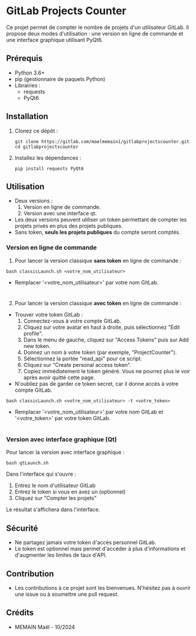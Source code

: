 # GitLab Projects Counter

Ce projet permet de compter le nombre de projets d'un utilisateur GitLab. Il propose deux modes d'utilisation : une version en ligne de commande et une interface graphique utilisant PyQt6.

## Prérequis

- Python 3.6+
- pip (gestionnaire de paquets Python)
- Librairies :
  - requests
  - PyQt6


## Installation

1. Clonez ce dépôt :
   ```
   git clone https://gitlab.com/maelmemain1/gitlabprojectscounter.git
   cd gitlabprojectscounter
   ```

2. Installez les dépendances :
   ```
   pip install requests PyQt6
   ```

## Utilisation
- Deux versions : 
  1. Version en ligne de commande.
  2. Version avec une interface qt.
- Les deux versions peuvent utiliser un token permettant de compter les projets privés en plus des projets publiques.
- Sans token, **seuls les projets publiques** du compte seront comptés.

### Version en ligne de commande

1. Pour lancer la version classique **sans token** en ligne de commande :

```
bash classicLaunch.sh <votre_nom_utilisateur>
```
- Remplacer '<votre_nom_utilisateur>' par votre nom GitLab.
#

2. Pour lancer la version classique **avec token** en ligne de commande :
- Trouver votre token GitLab : 
  1. Connectez-vous à votre compte GitLab.
  2. Cliquez sur votre avatar en haut à droite, puis sélectionnez "Edit profile".
  3. Dans le menu de gauche, cliquez sur "Access Tokens" puis sur Add new token.
  4. Donnez un nom à votre token (par exemple, "ProjectCounter").
  5. Sélectionnez la portée "read_api" pour ce script.
  6. Cliquez sur "Create personal access token".
  7. Copiez immédiatement le token généré. Vous ne pourrez plus le voir après avoir quitté cette page.
-  N'oubliez pas de garder ce token secret, car il donne accès à votre compte GitLab.

```
bash classicLaunch.sh <votre_nom_utilisateur> -t <votre_token>
```

- Remplacer '<votre_nom_utilisateur>' par votre nom GitLab et '<votre_token>' par votre token GitLab.

#
### Version avec interface graphique (Qt)

Pour lancer la version avec interface graphique :

```
bash qtLaunch.sh
```

Dans l'interface qui s'ouvre :
1. Entrez le nom d'utilisateur GitLab
2. Entrez le token si vous en avez un (optionnel)
3. Cliquez sur "Compter les projets"

Le résultat s'affichera dans l'interface.

## Sécurité

- Ne partagez jamais votre token d'accès personnel GitLab.
- Le token est optionnel mais permet d'accéder à plus d'informations et d'augmenter les limites de taux d'API.

## Contribution

- Les contributions à ce projet sont les bienvenues. N'hésitez pas à ouvrir une issue ou à soumettre une pull request.

## Crédits 
- MEMAIN Maël - 10/2024

